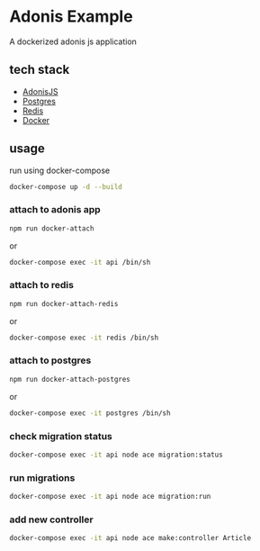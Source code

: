 # Adonis Example



A dockerized adonis js application 

## tech stack
- [AdonisJS](https://adonisjs.com/)
- [Postgres](https://www.postgresql.org/)
- [Redis](https://redis.io/)
- [Docker](https://docs.docker.com/compose/)

## usage 

run using docker-compose
```bash
docker-compose up -d --build
```

### attach to adonis app
```bash
npm run docker-attach
```
or
```bash
docker-compose exec -it api /bin/sh
```

### attach to redis
```bash
npm run docker-attach-redis
```
or
```bash
docker-compose exec -it redis /bin/sh
```


### attach to postgres
```bash
npm run docker-attach-postgres
```
or
```bash
docker-compose exec -it postgres /bin/sh
```

### check migration status
```bash
docker-compose exec -it api node ace migration:status
```

### run migrations
```bash
docker-compose exec -it api node ace migration:run
```

### add new controller
```bash
docker-compose exec -it api node ace make:controller Article
```

